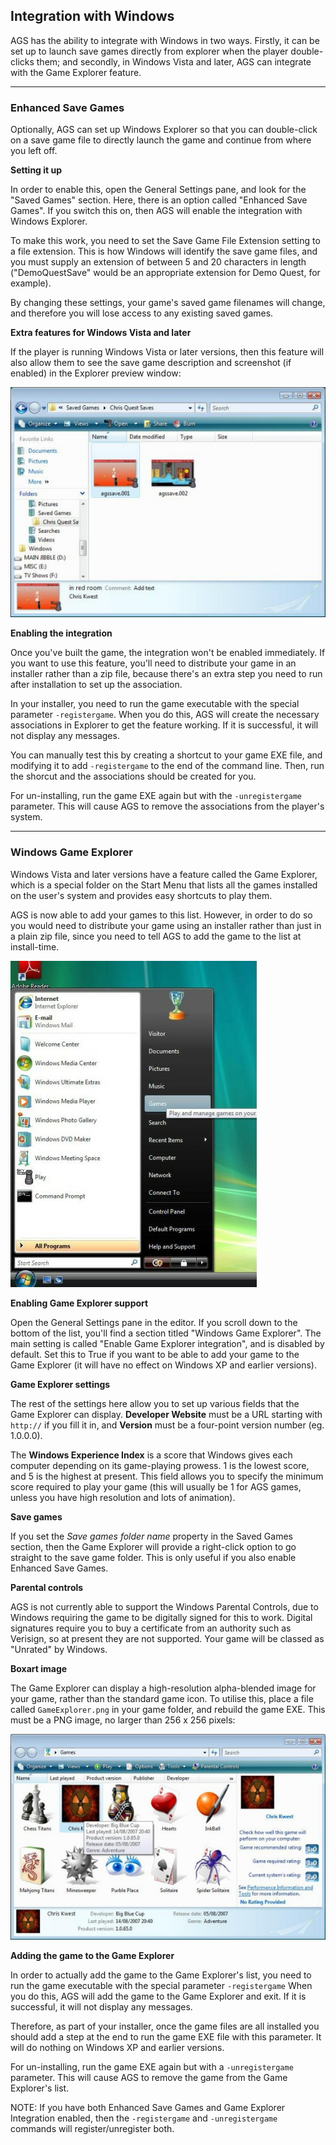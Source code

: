 ## Integration with Windows

AGS has the ability to integrate with Windows in two ways. Firstly, it
can be set up to launch save games directly from explorer when the
player double-clicks them; and secondly, in Windows Vista and later, AGS
can integrate with the Game Explorer feature.

---

### Enhanced Save Games

Optionally, AGS can set up Windows Explorer so that you can double-click
on a save game file to directly launch the game and continue from where
you left off.

**Setting it up**

In order to enable this, open the General Settings pane, and look for
the "Saved Games" section. Here, there is an option called "Enhanced
Save Games". If you switch this on, then AGS will enable the integration
with Windows Explorer.

To make this work, you need to set the Save Game File Extension setting
to a file extension. This is how Windows will identify the save game
files, and you must supply an extension of between 5 and 20 characters
in length ("DemoQuestSave" would be an appropriate extension for Demo
Quest, for example).

By changing these settings, your game's saved game filenames will
change, and therefore you will lose access to any existing saved games.

**Extra features for Windows Vista and later**

If the player is running Windows Vista or later versions, then this
feature will also allow them to see the save game description and
screenshot (if enabled) in the Explorer preview window:

![Save games with embedded screenshots on Vista and later versions](images/GameExplorer3.jpg)

**Enabling the integration**

Once you've built the game, the integration won't be enabled
immediately. If you want to use this feature, you'll need to distribute
your game in an installer rather than a zip file, because there's an
extra step you need to run after installation to set up the association.

In your installer, you need to run the game executable with the special
parameter `-registergame`. When you do this, AGS will create the
necessary associations in Explorer to get the feature working. If it is
successful, it will not display any messages.

You can manually test this by creating a shortcut to your game EXE file,
and modifying it to add `-registergame` to the end of the command line.
Then, run the shorcut and the associations should be created for you.

For un-installing, run the game EXE again but with the `-unregistergame`
parameter. This will cause AGS to remove the associations from the
player's system.

---

### Windows Game Explorer

Windows Vista and later versions have a feature called the Game
Explorer, which is a special folder on the Start Menu that lists all the
games installed on the user's system and provides easy shortcuts to play
them.

AGS is now able to add your games to this list. However, in order to do
so you would need to distribute your game using an installer rather than
just in a plain zip file, since you need to tell AGS to add the game to
the list at install-time.

![The "Games" option launches the Game Explorer](images/GameExplorer1.jpg)

**Enabling Game Explorer support**

Open the General Settings pane in the editor. If you scroll down to the
bottom of the list, you'll find a section titled "Windows Game
Explorer". The main setting is called "Enable Game Explorer
integration", and is disabled by default. Set this to True if you want
to be able to add your game to the Game Explorer (it will have no effect
on Windows XP and earlier versions).

**Game Explorer settings**

The rest of the settings here allow you to set up various fields that
the Game Explorer can display. **Developer Website** must be a URL
starting with `http://` if you fill it in, and **Version** must be a
four-point version number (eg. 1.0.0.0).

The **Windows Experience Index** is a score that Windows gives each
computer depending on its game-playing prowess. 1 is the lowest score,
and 5 is the highest at present. This field allows you to specify the
minimum score required to play your game (this will usually be 1 for AGS
games, unless you have high resolution and lots of animation).

**Save games**

If you set the *Save games folder name* property in the Saved Games
section, then the Game Explorer will provide a right-click option to go
straight to the save game folder. This is only useful if you also enable
Enhanced Save Games.

**Parental controls**

AGS is not currently able to support the Windows Parental Controls, due
to Windows requiring the game to be digitally signed for this to work.
Digital signatures require you to buy a certificate from an authority
such as Verisign, so at present they are not supported. Your game will
be classed as "Unrated" by Windows.

**Boxart image**

The Game Explorer can display a high-resolution alpha-blended image for
your game, rather than the standard game icon. To utilise this, place a
file called `GameExplorer.png` in your game folder, and rebuild the game
EXE. This must be a PNG image, no larger than 256 x 256 pixels:

![Game "Chris Kwest" in the Game Explorer](images/GameExplorer2.jpg)

**Adding the game to the Game Explorer**

In order to actually add the game to the Game Explorer's list, you need
to run the game executable with the special parameter `-registergame`
When you do this, AGS will add the game to the Game Explorer and exit.
If it is successful, it will not display any messages.

Therefore, as part of your installer, once the game files are all
installed you should add a step at the end to run the game EXE file with
this parameter. It will do nothing on Windows XP and earlier versions.

For un-installing, run the game EXE again but with a `-unregistergame`
parameter. This will cause AGS to remove the game from the Game
Explorer's list.

NOTE: If you have both Enhanced Save Games and Game Explorer
Integration enabled, then the `-registergame` and `-unregistergame`
commands will register/unregister both.
